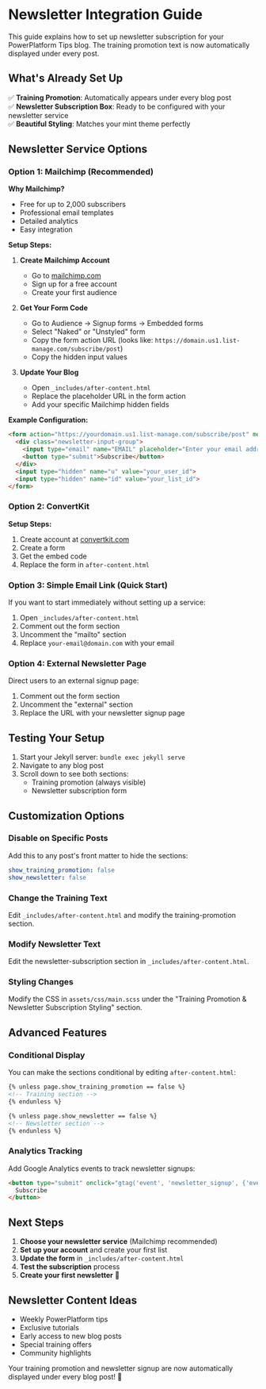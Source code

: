 # Newsletter Integration Guide

This guide explains how to set up newsletter subscription for your PowerPlatform Tips blog. The training promotion text is now automatically displayed under every post.

## What's Already Set Up

✅ **Training Promotion**: Automatically appears under every blog post  
✅ **Newsletter Subscription Box**: Ready to be configured with your newsletter service  
✅ **Beautiful Styling**: Matches your mint theme perfectly  

## Newsletter Service Options

### Option 1: Mailchimp (Recommended)

**Why Mailchimp?**
- Free for up to 2,000 subscribers
- Professional email templates
- Detailed analytics
- Easy integration

**Setup Steps:**

1. **Create Mailchimp Account**
   - Go to [mailchimp.com](https://mailchimp.com)
   - Sign up for a free account
   - Create your first audience

2. **Get Your Form Code**
   - Go to Audience → Signup forms → Embedded forms
   - Select "Naked" or "Unstyled" form
   - Copy the form action URL (looks like: `https://domain.us1.list-manage.com/subscribe/post`)
   - Copy the hidden input values

3. **Update Your Blog**
   - Open `_includes/after-content.html`
   - Replace the placeholder URL in the form action
   - Add your specific Mailchimp hidden fields

**Example Configuration:**
```html
<form action="https://yourdomain.us1.list-manage.com/subscribe/post" method="post" target="_blank" novalidate>
  <div class="newsletter-input-group">
    <input type="email" name="EMAIL" placeholder="Enter your email address" required>
    <button type="submit">Subscribe</button>
  </div>
  <input type="hidden" name="u" value="your_user_id">
  <input type="hidden" name="id" value="your_list_id">
</form>
```

### Option 2: ConvertKit

**Setup Steps:**
1. Create account at [convertkit.com](https://convertkit.com)
2. Create a form
3. Get the embed code
4. Replace the form in `after-content.html`

### Option 3: Simple Email Link (Quick Start)

If you want to start immediately without setting up a service:

1. Open `_includes/after-content.html`
2. Comment out the form section
3. Uncomment the "mailto" section
4. Replace `your-email@domain.com` with your email

### Option 4: External Newsletter Page

Direct users to an external signup page:

1. Comment out the form section
2. Uncomment the "external" section  
3. Replace the URL with your newsletter signup page

## Testing Your Setup

1. Start your Jekyll server: `bundle exec jekyll serve`
2. Navigate to any blog post
3. Scroll down to see both sections:
   - Training promotion (always visible)
   - Newsletter subscription form

## Customization Options

### Disable on Specific Posts

Add this to any post's front matter to hide the sections:
```yaml
show_training_promotion: false
show_newsletter: false
```

### Change the Training Text

Edit `_includes/after-content.html` and modify the training-promotion section.

### Modify Newsletter Text

Edit the newsletter-subscription section in `_includes/after-content.html`.

### Styling Changes

Modify the CSS in `assets/css/main.scss` under the "Training Promotion & Newsletter Subscription Styling" section.

## Advanced Features

### Conditional Display

You can make the sections conditional by editing `after-content.html`:

```html
{% unless page.show_training_promotion == false %}
<!-- Training section -->
{% endunless %}

{% unless page.show_newsletter == false %}
<!-- Newsletter section -->
{% endunless %}
```

### Analytics Tracking

Add Google Analytics events to track newsletter signups:

```html
<button type="submit" onclick="gtag('event', 'newsletter_signup', {'event_category': 'engagement'});">
  Subscribe
</button>
```

## Next Steps

1. **Choose your newsletter service** (Mailchimp recommended)
2. **Set up your account** and create your first list
3. **Update the form** in `_includes/after-content.html`
4. **Test the subscription** process
5. **Create your first newsletter** 📧

## Newsletter Content Ideas

- Weekly PowerPlatform tips
- Exclusive tutorials
- Early access to new blog posts
- Special training offers
- Community highlights

Your training promotion and newsletter signup are now automatically displayed under every blog post! 🎉
